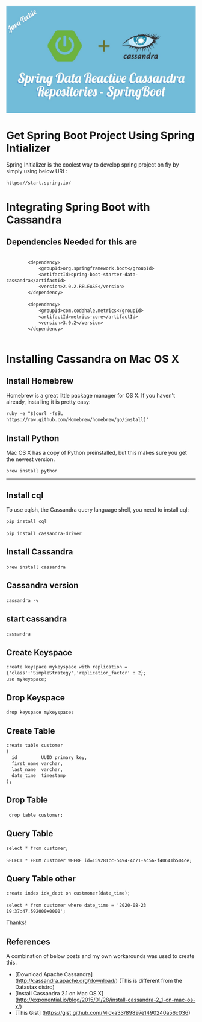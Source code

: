 ![GitHub Logo](/images/spring_boot_cassandra.jpg)

Get Spring Boot Project Using Spring Intializer 
===============================================
Spring Initializer is the coolest way to develop spring project on fly by simply using below URI :

```
https://start.spring.io/
```

Integrating Spring Boot with Cassandra
======================================

Dependencies Needed for this are 
--------------------------------

```
        
        <dependency>
            <groupId>org.springframework.boot</groupId>
            <artifactId>spring-boot-starter-data-cassandra</artifactId>
            <version>2.0.2.RELEASE</version>
        </dependency>

        <dependency>
            <groupId>com.codahale.metrics</groupId>
            <artifactId>metrics-core</artifactId>
            <version>3.0.2</version>
        </dependency>
        
 ```       


Installing Cassandra on Mac OS X
================================


Install Homebrew 
----------------
Homebrew is a great little package manager for OS X. If you haven't already, installing it is pretty easy:
```
ruby -e "$(curl -fsSL https://raw.github.com/Homebrew/homebrew/go/install)"
```

Install Python
--------------
Mac OS X has a copy of Python preinstalled, but this makes sure you get the newest version.
```
brew install python
```

-----------
Install cql
-----------
To use cqlsh, the Cassandra query language shell, you need to install cql:
```
pip install cql

pip install cassandra-driver
```
Install Cassandra
-----------------
```brew install cassandra```

Cassandra version
-----------------
```cassandra -v```

start cassandra
---------------
```cassandra```

Create Keyspace
----------------
``` 
create keyspace mykeyspace with replication = {'class':'SimpleStrategy','replication_factor' : 2}; 
use mykeyspace;
```

Drop Keyspace
----------------
``` 
drop keyspace mykeyspace;
```

Create Table
------------
```  
create table customer
(
  id         UUID primary key,
  first_name varchar,
  last_name  varchar,
  date_time  timestamp
); 
```

Drop Table
-----------

``` drop table customer;```

Query Table
-------------
``` 
select * from customer; 

SELECT * FROM customer WHERE id=159281cc-5494-4c71-ac56-f40641b504ce;

```

Query Table other 
-------------
```
create index idx_dept on custmoner(date_time);

select * from customer where date_time = '2020-08-23 19:37:47.592000+0000';
```


Thanks!

References 
-----------
A combination of below posts and my own workarounds was used to create this.
* [Download Apache Cassandra] (http://cassandra.apache.org/download/) (This is different from the Datastax distro)
* [Install Cassandra 2.1 on Mac OS X] (http://exponential.io/blog/2015/01/28/install-cassandra-2_1-on-mac-os-x/)
* [This Gist] (https://gist.github.com/Micka33/89897e1490240a56c036)

